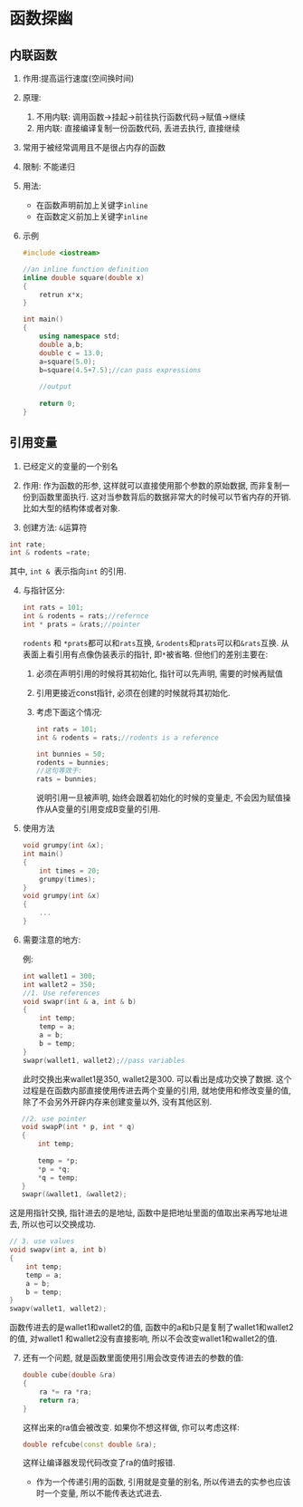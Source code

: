 # 函数探幽

## 内联函数

1. 作用:提高运行速度(空间换时间)

2. 原理:

   1. 不用内联: 调用函数->挂起->前往执行函数代码->赋值->继续
   2. 用内联: 直接编译复制一份函数代码, 丢进去执行, 直接继续

3. 常用于被经常调用且不是很占内存的函数

4. 限制: 不能递归

5. 用法: 

   * 在函数声明前加上关键字`inline`
   * 在函数定义前加上关键字`inline`

6. 示例

   ```c++
   #include <iostream>
   
   //an inline function definition
   inline double square(double x)
   {
       retrun x*x;
   }
   
   int main()
   {
       using namespace std;
       double a,b;
       double c = 13.0;
       a=square(5.0);
       b=square(4.5+7.5);//can pass expressions
       
       //output
       
       return 0;
   }
   ```





## 引用变量

1. 已经定义的变量的一个别名

2. 作用: 作为函数的形参, 这样就可以直接使用那个参数的原始数据, 而非复制一份到函数里面执行. 这对当参数背后的数据非常大的时候可以节省内存的开销. 比如大型的结构体或者对象.

3.  创建方法: `&`运算符

   ```c++
   int rate;
   int & rodents =rate;
   ```

   其中,  `int & `表示指向`int` 的引用.

   

   

4. 与指针区分: 

   ```c++
   int rats = 101;
   int & rodents = rats;//refernce
   int * prats = &rats;//pointer
   ```

   `rodents` 和 `*prats`都可以和`rats`互换,  `&rodents`和`prats`可以和`&rats`互换. 从表面上看引用有点像伪装表示的指针, 即`*`被省略. 但他们的差别主要在:

   1. 必须在声明引用的时候将其初始化, 指针可以先声明, 需要的时候再赋值

   2. 引用更接近const指针, 必须在创建的时候就将其初始化. 

   3. 考虑下面这个情况:

      ```c++
      int rats = 101;
      int & rodents = rats;//rodents is a reference
      
      int bunnies = 50;
      rodents = bunnies;
      //这句等效于:
      rats = bunnies;
      ```

      说明引用一旦被声明, 始终会跟着初始化的时候的变量走, 不会因为赋值操作从A变量的引用变成B变量的引用. 

5. 使用方法

   ```c++
   void grumpy(int &x);
   int main()
   {
       int times = 20;
       grumpy(times);
   }
   void grumpy(int &x)
   {
       ...
   }
   ```

   

6. 需要注意的地方:

   例:

   ```c++
   int wallet1 = 300;
   int wallet2 = 350;
   //1. Use references
   void swapr(int & a, int & b)
   {
       int temp;
       temp = a;
       a = b;
       b = temp;
   }
   swapr(wallet1, wallet2);//pass variables
   ```
   
   此时交换出来wallet1是350, wallet2是300. 可以看出是成功交换了数据. 这个过程是在函数内部直接使用传进去两个变量的引用, 就地使用和修改变量的值, 除了不会另外开辟内存来创建变量以外, 没有其他区别.
   
```c++
   //2. use pointer
   void swapP(int * p, int * q)
   {
       int temp;
       
       temp = *p;
       *p = *q;
       *q = temp;
   }
   swapr(&wallet1, &wallet2);
```

   这是用指针交换, 指针进去的是地址, 函数中是把地址里面的值取出来再写地址进去, 所以也可以交换成功.

   ```c++
   // 3. use values
   void swapv(int a, int b)
   {
       int temp;
       temp = a;
       a = b;
       b = temp;
   }
   swapv(wallet1, wallet2);
   ```

   函数传进去的是wallet1和wallet2的值, 函数中的a和b只是复制了wallet1和wallet2的值, 对wallet1 和wallet2没有直接影响, 所以不会改变wallet1和wallet2的值.

7. 还有一个问题, 就是函数里面使用引用会改变传进去的参数的值:

   ```c++
   double cube(double &ra)
   {
       ra *= ra *ra;
       return ra;
   }
   ```

   这样出来的ra值会被改变. 如果你不想这样做, 你可以考虑这样:

   ```c++
   double refcube(const double &ra);
   ```

   这样让编译器发现代码改变了ra的值时报错.

   * 作为一个传递引用的函数, 引用就是变量的别名, 所以传进去的实参也应该时一个变量, 所以不能传表达式进去.

